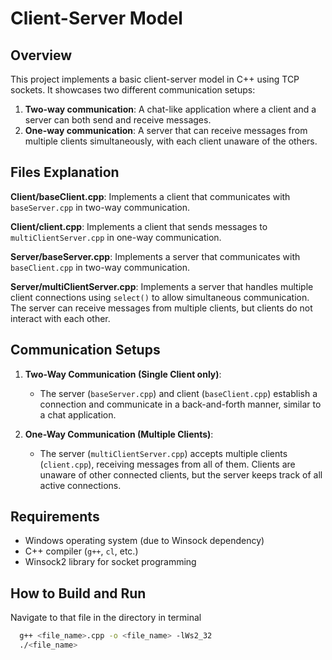 # Client-Server Model

## Overview

This project implements a basic client-server model in C++ using TCP sockets. It showcases two different communication setups:

1. **Two-way communication**: A chat-like application where a client and a server can both send and receive messages.
2. **One-way communication**: A server that can receive messages from multiple clients simultaneously, with each client unaware of the others.

## Files Explanation
**Client/baseClient.cpp**: Implements a client that communicates with `baseServer.cpp` in two-way communication.

**Client/client.cpp**: Implements a client that sends messages to `multiClientServer.cpp` in one-way communication.

**Server/baseServer.cpp**: Implements a server that communicates with `baseClient.cpp` in two-way communication.

**Server/multiClientServer.cpp**: Implements a server that handles multiple client connections using `select()` to allow simultaneous communication. The server can receive messages from multiple clients, but clients do not interact with each other.

## Communication Setups
1. **Two-Way Communication (Single Client only)**:
   - The server (`baseServer.cpp`) and client (`baseClient.cpp`) establish a connection and communicate in a back-and-forth manner, similar to a chat application.
   
2. **One-Way Communication (Multiple Clients)**:
   - The server (`multiClientServer.cpp`) accepts multiple clients (`client.cpp`), receiving messages from all of them. Clients are unaware of other connected clients, but the server keeps track of all active connections.

## Requirements

- Windows operating system (due to Winsock dependency)
- C++ compiler (`g++`, `cl`, etc.)
- Winsock2 library for socket programming

## How to Build and Run

Navigate to that file in the directory in terminal
```bash
  g++ <file_name>.cpp -o <file_name> -lWs2_32
  ./<file_name>
```
